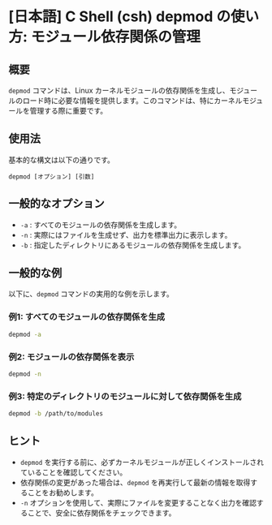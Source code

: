 # [日本語] C Shell (csh) depmod の使い方: モジュール依存関係の管理

## 概要
`depmod` コマンドは、Linux カーネルモジュールの依存関係を生成し、モジュールのロード時に必要な情報を提供します。このコマンドは、特にカーネルモジュールを管理する際に重要です。

## 使用法
基本的な構文は以下の通りです。

```
depmod [オプション] [引数]
```

## 一般的なオプション
- `-a` : すべてのモジュールの依存関係を生成します。
- `-n` : 実際にはファイルを生成せず、出力を標準出力に表示します。
- `-b` : 指定したディレクトリにあるモジュールの依存関係を生成します。

## 一般的な例
以下に、`depmod` コマンドの実用的な例を示します。

### 例1: すべてのモジュールの依存関係を生成
```bash
depmod -a
```

### 例2: モジュールの依存関係を表示
```bash
depmod -n
```

### 例3: 特定のディレクトリのモジュールに対して依存関係を生成
```bash
depmod -b /path/to/modules
```

## ヒント
- `depmod` を実行する前に、必ずカーネルモジュールが正しくインストールされていることを確認してください。
- 依存関係の変更があった場合は、`depmod` を再実行して最新の情報を取得することをお勧めします。
- `-n` オプションを使用して、実際にファイルを変更することなく出力を確認することで、安全に依存関係をチェックできます。